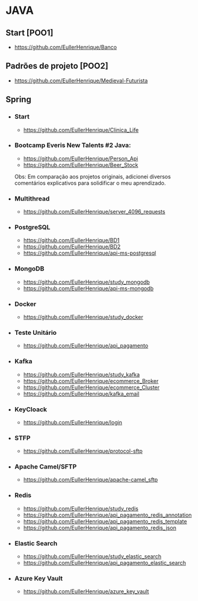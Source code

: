 # JAVA

## Start [POO1]

- https://github.com/EullerHenrique/Banco

## Padrões de projeto [POO2]

- https://github.com/EullerHenrique/Medieval-Futurista

## Spring

- ### Start

  - https://github.com/EullerHenrique/Clinica_Life

- ### Bootcamp Everis New Talents #2 Java:
  
   - https://github.com/EullerHenrique/Person_Api
   - https://github.com/EullerHenrique/Beer_Stock

  Obs: Em comparação aos projetos originais, adicionei diversos comentários explicativos para solidificar o meu aprendizado.

- ### Multithread 
  
  - https://github.com/EullerHenrique/server_4096_requests

 - ### PostgreSQL

    - https://github.com/EullerHenrique/BD1
    - https://github.com/EullerHenrique/BD2
    - https://github.com/EullerHenrique/api-ms-postgresql
   
  - ### MongoDB

    - https://github.com/EullerHenrique/study_mongodb
    - https://github.com/EullerHenrique/api-ms-mongodb
  
  - ### Docker
   
    - https://github.com/EullerHenrique/study_docker

- ### Teste Unitário

  - https://github.com/EullerHenrique/api_pagamento

- ### Kafka
  - https://github.com/EullerHenrique/study_kafka
  - https://github.com/EullerHenrique/ecommerce_Broker
  - https://github.com/EullerHenrique/ecommerce_Cluster
  - https://github.com/EullerHenrique/kafka_email

- ### KeyCloack
  - https://github.com/EullerHenrique/login

- ### STFP
  - https://github.com/EullerHenrique/protocol-sftp

- ### Apache Camel/SFTP
  - https://github.com/EullerHenrique/apache-camel_sftp 
 
- ### Redis
  - https://github.com/EullerHenrique/study_redis
  - https://github.com/EullerHenrique/api_pagamento_redis_annotation
  - https://github.com/EullerHenrique/api_pagamento_redis_template
  - https://github.com/EullerHenrique/api_pagamento_redis_json
  
 - ### Elastic Search
  	- https://github.com/EullerHenrique/study_elastic_search
    - https://github.com/EullerHenrique/api_pagamento_elastic_search
 
 - ### Azure Key Vault
  
    - https://github.com/EullerHenrique/azure_key_vault
  
 
